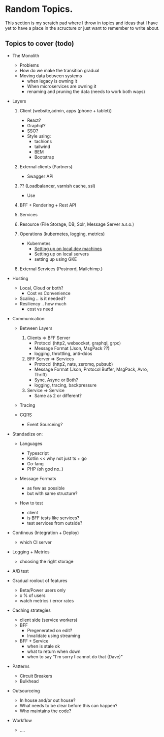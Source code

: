 # Random Topics.

This section is my scratch pad where I throw in topics and ideas that I have yet to have a place in the scructure or just want to remember to write about.

## Topics to cover (todo)

* The Monolith
	* Problems
	* How do we make the transition gradual
	* Moving data between systems
		* when legacy is owning it
		* When microservices are owning it
		* renaming and pruning the data (needs to work both ways)

* Layers
	1) Client (website,admin, apps (phone + tablet))
		* React?
		* Graphql?
		* SSO?
		* Style using:
			* tachions
			* tailwind
			* BEM
			* Bootstrap

	2) External clients (Partners)
		* Swagger API

	3) ?? (Loadbalancer, varnish cache, ssl)
		* Use

	4) BFF + Rendering + Rest API
	5) Services
	6) Resource (File Storage, DB, Solr, Message Server a.s.o.)
	7) Operations (kubernetes, logging, metrics)
		* Kubernetes
			* [Setting up on local dev machines](https://kubernetes.io/docs/setup/pick-right-solution/#local-machine-solutions)
			* Setting up on local servers
			* setting up using GKE
	8) External Services (Postnord, Mailchimp.)

* Hosting
	* Local, Cloud or both?
		* Cost vs Convenience
	* Scaling .. is it needed?
	* Resiliency .. how much
		* cost vs need

* Communication
	* Between Layers
		1) Clients => BFF Server
			* Protocol (http2, websocket, graphql, grpc)
			* Message Format (Json, MsgPack ??)
			* logging, throttling, anti-ddos
		2) BFF Server => Services
			* Protocol (http2, nats, zeromq, pubsub)
			* Message Format (Json, Protocol Buffer, MsgPack, Avro, Thrift)
			* Sync, Async or Both?
			* logging, tracing, backpressure
		3) Service => Service
			* Same as 2 or different?
	
	* Tracing
	* CQRS
		* Event Sourceing?

* Standadize on:
	* Languages
		* Typescript
		* Kotlin << why not just ts + go
		* Go-lang
		* PHP (oh god no..)

	* Message Formats
		* as few as possible
		* but with same structure?

	* How to test
		* client
		* is BFF tests like services?
		* test services from outside?

* Continous (Integration + Deploy)
	* which CI server

* Logging + Metrics
	* choosing the right storage

* A/B test

* Gradual roolout of features
	* Beta/Power users only
	* x % of users
	* watch metrics / error rates

* Caching strategies
	* client side (service workers)
	* BFF 
		* Pregenerated on edit?
		* Invalidate using streaming
	* BFF + Service
		* when is stale ok
		* what to return when down
		* when to say "I'm sorry I cannot do that (Dave)"

* Patterns
	* Circuit Breakers
	* Bulkhead

* Outsourceing
	* In house and/or out house?
	* What needs to be clear before this can happen?
	* Who maintains the code?

* Workflow
	* ....